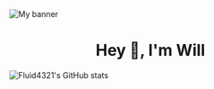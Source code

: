 <img src="https://imgur.com/a/3AWTpUz" alt="My banner">
<h1 align="center"> Hey 👋, I'm Will </h1>

![Fluid4321's GitHub stats](https://github-readme-stats.vercel.app/api?username=fluid4321&show_icons=true&theme=tokyonight)
